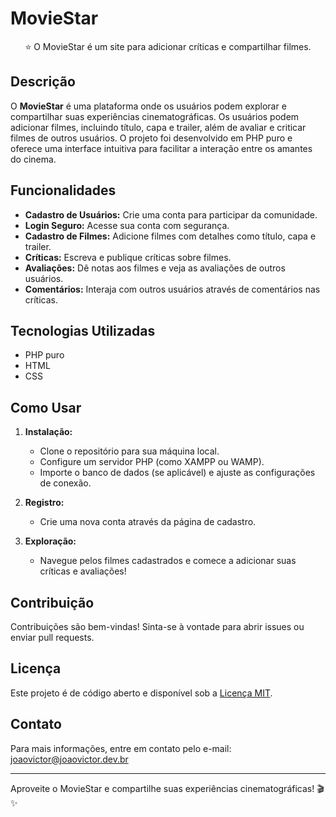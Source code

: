 # MovieStar

<p align="center">⭐ O MovieStar é um site para adicionar críticas e compartilhar filmes.</p>

## Descrição

O **MovieStar** é uma plataforma onde os usuários podem explorar e compartilhar suas experiências cinematográficas. Os usuários podem adicionar filmes, incluindo título, capa e trailer, além de avaliar e criticar filmes de outros usuários. O projeto foi desenvolvido em PHP puro e oferece uma interface intuitiva para facilitar a interação entre os amantes do cinema.

## Funcionalidades

- **Cadastro de Usuários:** Crie uma conta para participar da comunidade.
- **Login Seguro:** Acesse sua conta com segurança.
- **Cadastro de Filmes:** Adicione filmes com detalhes como título, capa e trailer.
- **Críticas:** Escreva e publique críticas sobre filmes.
- **Avaliações:** Dê notas aos filmes e veja as avaliações de outros usuários.
- **Comentários:** Interaja com outros usuários através de comentários nas críticas.

## Tecnologias Utilizadas

- PHP puro
- HTML
- CSS

## Como Usar

1. **Instalação:**
   - Clone o repositório para sua máquina local.
   - Configure um servidor PHP (como XAMPP ou WAMP).
   - Importe o banco de dados (se aplicável) e ajuste as configurações de conexão.

2. **Registro:**
   - Crie uma nova conta através da página de cadastro.

3. **Exploração:**
   - Navegue pelos filmes cadastrados e comece a adicionar suas críticas e avaliações!

## Contribuição

Contribuições são bem-vindas! Sinta-se à vontade para abrir issues ou enviar pull requests.

## Licença

Este projeto é de código aberto e disponível sob a [Licença MIT](LICENSE).

## Contato

Para mais informações, entre em contato pelo e-mail: [joaovictor@joaovictor.dev.br](mailto:joaovictor@joaovictor.dev.br)

---

Aproveite o MovieStar e compartilhe suas experiências cinematográficas! 🎬✨

